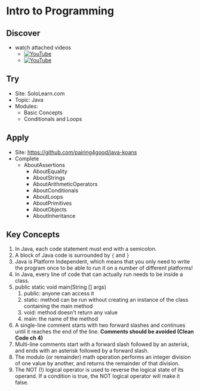 # Intro to Programming

## Discover
- watch attached videos
	- [![YouTube](https://i.ytimg.com/vi/_UwMYxijvxE/default.jpg)](https://www.youtube.com/watch?v=_UwMYxijvxE)
	- [![YouTube](https://i.ytimg.com/vi/3aZorQ1U7vM/default.jpg)](https://www.youtube.com/watch?v=3aZorQ1U7vM)

## Try
- Site: SoloLearn.com
- Topic: Java
- Modules: 
	- Basic Concepts
	- Conditionals and Loops

## Apply
- Site: https://github.com/pairing4good/java-koans
- Complete
	- AboutAssertions
        - AboutEquality
        - AboutStrings
        - AboutArithmeticOperators
        - AboutConditionals
        - AboutLoops
        - AboutPrimitives
        - AboutObjects
        - AboutInheritance

## Key Concepts
1. In Java, each code statement must end with a semicolon.
1. A block of Java code is surrounded by `{` and `}`
1. Java is Platform Independent, which means that you only need to write the program once to be able to run it on a number of different platforms!
1. In Java, every line of code that can actually run needs to be inside a class.
1. public static void main(String [] args)
	1. public: anyone can access it
	1. static: method can be run without creating an instance of the class containing the main method
	1. void: method doesn't return any value
	1. main: the name of the method
1. A single-line comment starts with two forward slashes and continues until it reaches the end of the line. **Comments should be avoided (Clean Code ch 4)**
1. Multi-line comments start with a forward slash followed by an asterisk, and ends with an asterisk followed by a forward slash. 
1. The modulo (or remainder) math operation performs an integer division of one value by another, and returns the remainder of that division. 
1. The NOT (!) logical operator is used to reverse the logical state of its operand. If a condition is true, the NOT logical operator will make it false.
